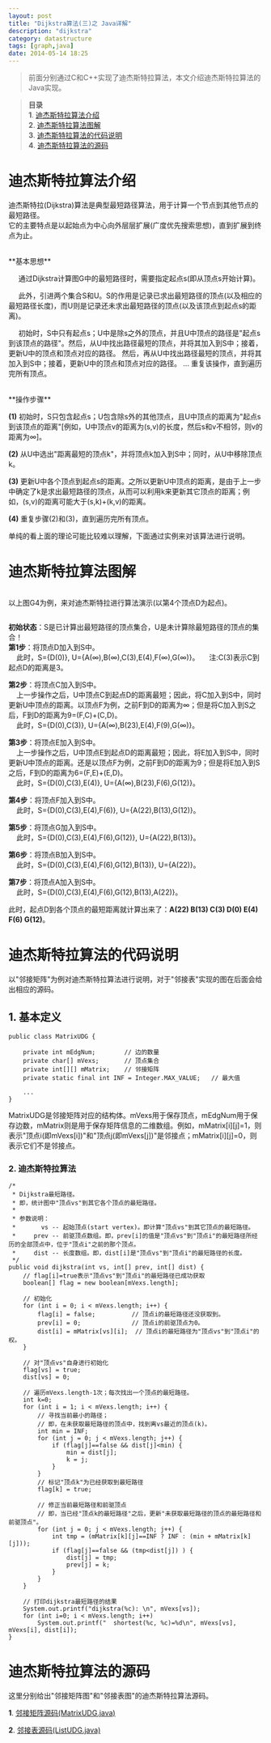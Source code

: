 ```yaml
---
layout: post
title: "Dijkstra算法(三)之 Java详解"
description: "dijkstra"
category: datastructure
tags: [graph,java]
date: 2014-05-14 18:25
---
```



> 前面分别通过C和C++实现了迪杰斯特拉算法，本文介绍迪杰斯特拉算法的Java实现。

> **目录**  
> **1**. [迪杰斯特拉算法介绍](#anchor1)  
> **2**. [迪杰斯特拉算法图解](#anchor2)  
> **3**. [迪杰斯特拉算法的代码说明](#anchor3)  
> **4**. [迪杰斯特拉算法的源码](#anchor4)  




<a name="anchor1"></a>
# 迪杰斯特拉算法介绍

迪杰斯特拉(Dijkstra)算法是典型最短路径算法，用于计算一个节点到其他节点的最短路径。  
它的主要特点是以起始点为中心向外层层扩展(广度优先搜索思想)，直到扩展到终点为止。


<br/>
**基本思想**  

 &nbsp;&nbsp;&nbsp;&nbsp; 通过Dijkstra计算图G中的最短路径时，需要指定起点s(即从顶点s开始计算)。  

 &nbsp;&nbsp;&nbsp;&nbsp; 此外，引进两个集合S和U。S的作用是记录已求出最短路径的顶点(以及相应的最短路径长度)，而U则是记录还未求出最短路径的顶点(以及该顶点到起点s的距离)。  

 &nbsp;&nbsp;&nbsp;&nbsp; 初始时，S中只有起点s；U中是除s之外的顶点，并且U中顶点的路径是"起点s到该顶点的路径"。然后，从U中找出路径最短的顶点，并将其加入到S中；接着，更新U中的顶点和顶点对应的路径。 然后，再从U中找出路径最短的顶点，并将其加入到S中；接着，更新U中的顶点和顶点对应的路径。 ... 重复该操作，直到遍历完所有顶点。



<br/>
**操作步骤**  

**(1)** 初始时，S只包含起点s；U包含除s外的其他顶点，且U中顶点的距离为"起点s到该顶点的距离"[例如，U中顶点v的距离为(s,v)的长度，然后s和v不相邻，则v的距离为∞]。  

**(2)** 从U中选出"距离最短的顶点k"，并将顶点k加入到S中；同时，从U中移除顶点k。  

**(3)** 更新U中各个顶点到起点s的距离。之所以更新U中顶点的距离，是由于上一步中确定了k是求出最短路径的顶点，从而可以利用k来更新其它顶点的距离；例如，(s,v)的距离可能大于(s,k)+(k,v)的距离。  

**(4)** 重复步骤(2)和(3)，直到遍历完所有顶点。  


单纯的看上面的理论可能比较难以理解，下面通过实例来对该算法进行说明。


<a name="anchor2"></a>
# 迪杰斯特拉算法图解

<a href="https://github.com/wangkuiwu/datastructs_and_algorithm/blob/master/pictures/graph/dijkstra/01.jpg?raw=true"><img src="https://github.com/wangkuiwu/datastructs_and_algorithm/blob/master/pictures/graph/dijkstra/01.jpg?raw=true" alt="" /></a>


以上图G4为例，来对迪杰斯特拉进行算法演示(以第4个顶点D为起点)。

<a href="https://github.com/wangkuiwu/datastructs_and_algorithm/blob/master/pictures/graph/dijkstra/02.jpg?raw=true"><img src="https://github.com/wangkuiwu/datastructs_and_algorithm/blob/master/pictures/graph/dijkstra/02.jpg?raw=true" alt="" /></a>


**初始状态**：S是已计算出最短路径的顶点集合，U是未计算除最短路径的顶点的集合！   
**第1步**：将顶点D加入到S中。  
  &nbsp;&nbsp;&nbsp;&nbsp;此时，S={D(0)}, U={A(∞),B(∞),C(3),E(4),F(∞),G(∞)}。
  &nbsp;&nbsp;&nbsp;&nbsp;注:C(3)表示C到起点D的距离是3。     

**第2步**：将顶点C加入到S中。  
  &nbsp;&nbsp;&nbsp;&nbsp;上一步操作之后，U中顶点C到起点D的距离最短；因此，将C加入到S中，同时更新U中顶点的距离。以顶点F为例，之前F到D的距离为∞；但是将C加入到S之后，F到D的距离为9=(F,C)+(C,D)。  
  &nbsp;&nbsp;&nbsp;&nbsp;此时，S={D(0),C(3)}, U={A(∞),B(23),E(4),F(9),G(∞)}。  

**第3步**：将顶点E加入到S中。  
  &nbsp;&nbsp;&nbsp;&nbsp;上一步操作之后，U中顶点E到起点D的距离最短；因此，将E加入到S中，同时更新U中顶点的距离。还是以顶点F为例，之前F到D的距离为9；但是将E加入到S之后，F到D的距离为6=(F,E)+(E,D)。  
  &nbsp;&nbsp;&nbsp;&nbsp;此时，S={D(0),C(3),E(4)}, U={A(∞),B(23),F(6),G(12)}。  

**第4步**：将顶点F加入到S中。  
  &nbsp;&nbsp;&nbsp;&nbsp;此时，S={D(0),C(3),E(4),F(6)}, U={A(22),B(13),G(12)}。

**第5步**：将顶点G加入到S中。  
  &nbsp;&nbsp;&nbsp;&nbsp;此时，S={D(0),C(3),E(4),F(6),G(12)}, U={A(22),B(13)}。

**第6步**：将顶点B加入到S中。  
  &nbsp;&nbsp;&nbsp;&nbsp;此时，S={D(0),C(3),E(4),F(6),G(12),B(13)}, U={A(22)}。

**第7步**：将顶点A加入到S中。  
  &nbsp;&nbsp;&nbsp;&nbsp;此时，S={D(0),C(3),E(4),F(6),G(12),B(13),A(22)}。

此时，起点D到各个顶点的最短距离就计算出来了：**A(22) B(13) C(3) D(0) E(4) F(6) G(12)**。




<a name="anchor3"></a>
# 迪杰斯特拉算法的代码说明

以"邻接矩阵"为例对迪杰斯特拉算法进行说明，对于"邻接表"实现的图在后面会给出相应的源码。

## 1. 基本定义


    public class MatrixUDG {

        private int mEdgNum;        // 边的数量
        private char[] mVexs;       // 顶点集合
        private int[][] mMatrix;    // 邻接矩阵
        private static final int INF = Integer.MAX_VALUE;   // 最大值
     
        ...
    }

MatrixUDG是邻接矩阵对应的结构体。mVexs用于保存顶点，mEdgNum用于保存边数，mMatrix则是用于保存矩阵信息的二维数组。例如，mMatrix[i][j]=1，则表示"顶点i(即mVexs[i])"和"顶点j(即mVexs[j])"是邻接点；mMatrix[i][j]=0，则表示它们不是邻接点。

### 2. 迪杰斯特拉算法

    /*
     * Dijkstra最短路径。
     * 即，统计图中"顶点vs"到其它各个顶点的最短路径。
     *
     * 参数说明：
     *       vs -- 起始顶点(start vertex)。即计算"顶点vs"到其它顶点的最短路径。
     *     prev -- 前驱顶点数组。即，prev[i]的值是"顶点vs"到"顶点i"的最短路径所经历的全部顶点中，位于"顶点i"之前的那个顶点。
     *     dist -- 长度数组。即，dist[i]是"顶点vs"到"顶点i"的最短路径的长度。
     */
    public void dijkstra(int vs, int[] prev, int[] dist) {
        // flag[i]=true表示"顶点vs"到"顶点i"的最短路径已成功获取
        boolean[] flag = new boolean[mVexs.length];
        
        // 初始化
        for (int i = 0; i < mVexs.length; i++) {
            flag[i] = false;          // 顶点i的最短路径还没获取到。
            prev[i] = 0;              // 顶点i的前驱顶点为0。
            dist[i] = mMatrix[vs][i];  // 顶点i的最短路径为"顶点vs"到"顶点i"的权。
        }

        // 对"顶点vs"自身进行初始化
        flag[vs] = true;
        dist[vs] = 0;

        // 遍历mVexs.length-1次；每次找出一个顶点的最短路径。
        int k=0;
        for (int i = 1; i < mVexs.length; i++) {
            // 寻找当前最小的路径；
            // 即，在未获取最短路径的顶点中，找到离vs最近的顶点(k)。
            int min = INF;
            for (int j = 0; j < mVexs.length; j++) {
                if (flag[j]==false && dist[j]<min) {
                    min = dist[j];
                    k = j;
                }
            }
            // 标记"顶点k"为已经获取到最短路径
            flag[k] = true;

            // 修正当前最短路径和前驱顶点
            // 即，当已经"顶点k的最短路径"之后，更新"未获取最短路径的顶点的最短路径和前驱顶点"。
            for (int j = 0; j < mVexs.length; j++) {
                int tmp = (mMatrix[k][j]==INF ? INF : (min + mMatrix[k][j]));
                if (flag[j]==false && (tmp<dist[j]) ) {
                    dist[j] = tmp;
                    prev[j] = k;
                }
            }
        }

        // 打印dijkstra最短路径的结果
        System.out.printf("dijkstra(%c): \n", mVexs[vs]);
        for (int i=0; i < mVexs.length; i++)
            System.out.printf("  shortest(%c, %c)=%d\n", mVexs[vs], mVexs[i], dist[i]);
    }



<a name="anchor4"></a>
# 迪杰斯特拉算法的源码

这里分别给出"邻接矩阵图"和"邻接表图"的迪杰斯特拉算法源码。

**1**. [邻接矩阵源码(MatrixUDG.java)][link_source_code_01]  

**2**. [邻接表源码(ListUDG.java)][link_source_code_02]  


[link_source_code_01]: https://github.com/wangkuiwu/datastructs_and_algorithm/blob/master/source/graph/dijkstra/udg/java/MatrixUDG.java
[link_source_code_02]: https://github.com/wangkuiwu/datastructs_and_algorithm/blob/master/source/graph/dijkstra/udg/java/ListUDG.java
